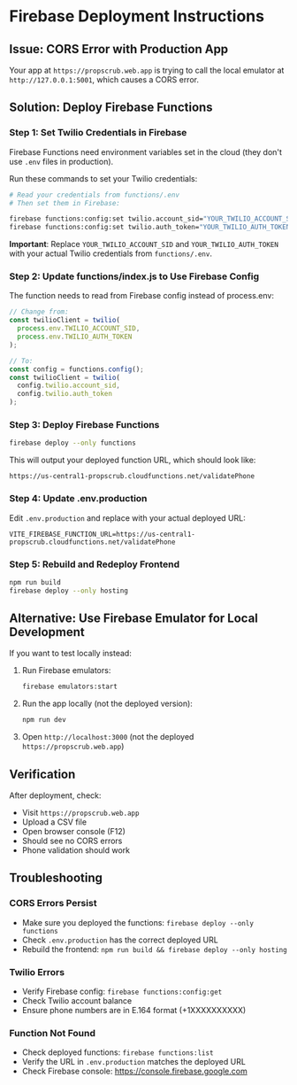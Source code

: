 # Firebase Deployment Instructions

## Issue: CORS Error with Production App

Your app at `https://propscrub.web.app` is trying to call the local emulator at `http://127.0.0.1:5001`, which causes a CORS error.

## Solution: Deploy Firebase Functions

### Step 1: Set Twilio Credentials in Firebase

Firebase Functions need environment variables set in the cloud (they don't use `.env` files in production).

Run these commands to set your Twilio credentials:

```bash
# Read your credentials from functions/.env
# Then set them in Firebase:

firebase functions:config:set twilio.account_sid="YOUR_TWILIO_ACCOUNT_SID"
firebase functions:config:set twilio.auth_token="YOUR_TWILIO_AUTH_TOKEN"
```

**Important**: Replace `YOUR_TWILIO_ACCOUNT_SID` and `YOUR_TWILIO_AUTH_TOKEN` with your actual Twilio credentials from `functions/.env`.

### Step 2: Update functions/index.js to Use Firebase Config

The function needs to read from Firebase config instead of process.env:

```javascript
// Change from:
const twilioClient = twilio(
  process.env.TWILIO_ACCOUNT_SID,
  process.env.TWILIO_AUTH_TOKEN
);

// To:
const config = functions.config();
const twilioClient = twilio(
  config.twilio.account_sid,
  config.twilio.auth_token
);
```

### Step 3: Deploy Firebase Functions

```bash
firebase deploy --only functions
```

This will output your deployed function URL, which should look like:
```
https://us-central1-propscrub.cloudfunctions.net/validatePhone
```

### Step 4: Update .env.production

Edit `.env.production` and replace with your actual deployed URL:

```
VITE_FIREBASE_FUNCTION_URL=https://us-central1-propscrub.cloudfunctions.net/validatePhone
```

### Step 5: Rebuild and Redeploy Frontend

```bash
npm run build
firebase deploy --only hosting
```

## Alternative: Use Firebase Emulator for Local Development

If you want to test locally instead:

1. Run Firebase emulators:
   ```bash
   firebase emulators:start
   ```

2. Run the app locally (not the deployed version):
   ```bash
   npm run dev
   ```

3. Open `http://localhost:3000` (not the deployed `https://propscrub.web.app`)

## Verification

After deployment, check:
- Visit `https://propscrub.web.app`
- Upload a CSV file
- Open browser console (F12)
- Should see no CORS errors
- Phone validation should work

## Troubleshooting

### CORS Errors Persist
- Make sure you deployed the functions: `firebase deploy --only functions`
- Check `.env.production` has the correct deployed URL
- Rebuild the frontend: `npm run build && firebase deploy --only hosting`

### Twilio Errors
- Verify Firebase config: `firebase functions:config:get`
- Check Twilio account balance
- Ensure phone numbers are in E.164 format (+1XXXXXXXXXX)

### Function Not Found
- Check deployed functions: `firebase functions:list`
- Verify the URL in `.env.production` matches the deployed URL
- Check Firebase console: https://console.firebase.google.com
